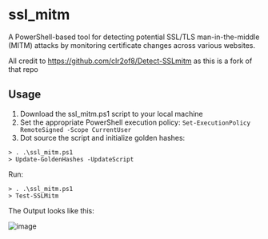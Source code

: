 # ssl_mitm

A PowerShell-based tool for detecting potential SSL/TLS man-in-the-middle (MITM) attacks by monitoring certificate changes across various websites.

All credit to https://github.com/clr2of8/Detect-SSLmitm as this is a fork of that repo

## Usage

1. Download the ssl_mitm.ps1 script to your local machine
2. Set the appropriate PowerShell execution policy:
`Set-ExecutionPolicy RemoteSigned -Scope CurrentUser`
3. Dot source the script and initialize golden hashes:
```
> . .\ssl_mitm.ps1
> Update-GoldenHashes -UpdateScript
```

Run: 
```
> . .\ssl_mitm.ps1
> Test-SSLMitm
```
The Output looks like this:

![image](https://github.com/user-attachments/assets/2c00fbfe-0708-4acd-b159-885638a43e1d)

